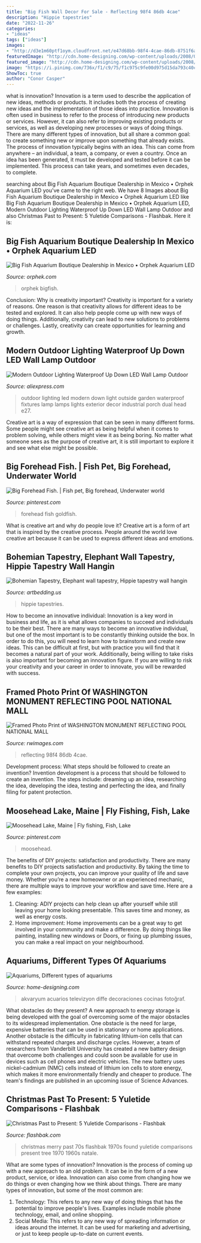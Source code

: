 ```yaml
---
title: "Big Fish Wall Decor For Sale - Reflecting 98f4 86db 4cae"
description: "Hippie tapestries"
date: "2022-11-26"
categories:
- "ideas"
tags: ["ideas"]
images:
- "http://d3e1m60ptf1oym.cloudfront.net/e47d68bb-98f4-4cae-86db-8751f6a22207/161013-0738_WASHINGTON_DC_xgaplus.jpg"
featuredImage: "http://cdn.home-designing.com/wp-content/uploads/2008/09/1b.jpg"
featured_image: "http://cdn.home-designing.com/wp-content/uploads/2008/09/1b.jpg"
image: "https://i.pinimg.com/736x/f1/c9/75/f1c975c9fe00d975d15da793c40cde5f--maine-fishing.jpg"
ShowToc: true
author: "Conor Casper"
---
```



what is innovation?
Innovation is a term used to describe the application of new ideas, methods or products. It includes both the process of creating new ideas and the implementation of those ideas into practice. Innovation is often used in business to refer to the process of introducing new products or services. However, it can also refer to improving existing products or services, as well as developing new processes or ways of doing things.
There are many different types of innovation, but all share a common goal: to create something new or improve upon something that already exists. The process of innovation typically begins with an idea. This can come from anywhere – an individual, a team, a company, or even a country. Once an idea has been generated, it must be developed and tested before it can be implemented. This process can take years, and sometimes even decades, to complete.

	

		
searching about Big Fish Aquarium Boutique Dealership in Mexico • Orphek Aquarium LED you've came to the right web. We have 8 Images about Big Fish Aquarium Boutique Dealership in Mexico • Orphek Aquarium LED like Big Fish Aquarium Boutique Dealership in Mexico • Orphek Aquarium LED, Modern Outdoor Lighting Waterproof Up Down LED Wall Lamp Outdoor and also Christmas Past to Present: 5 Yuletide Comparisons - Flashbak. Here it is:
		
    
## Big Fish Aquarium Boutique Dealership In Mexico • Orphek Aquarium LED

<img loading=lazy src="https://orphek.com/led/wp-content/uploads/2015/08/Big-Fish-Aquarium-Boutique-project.jpg" onerror="this.onerror=null;this.src='https://tse4.mm.bing.net/th?id=OIP.G_VrB5VCejwiEPjg41HfyQHaFj&amp;pid=15.1';" alt="Big Fish Aquarium Boutique Dealership in Mexico • Orphek Aquarium LED">

_Source: orphek.com_

>orphek bigfish. 

	

Conclusion: Why is creativity important?
Creativity is important for a variety of reasons. One reason is that creativity allows for different ideas to be tested and explored. It can also help people come up with new ways of doing things. Additionally, creativity can lead to new solutions to problems or challenges. Lastly, creativity can create opportunities for learning and growth.

    
## Modern Outdoor Lighting Waterproof Up Down LED Wall Lamp Outdoor

<img loading=lazy src="https://ae01.alicdn.com/kf/HTB17p0Onr1YBuNjSszhq6AUsFXaB/Modern-Outdoor-Lighting-Waterproof-Up-Down-LED-Wall-Lamp-Outdoor-Fixtures-Industrial-Decor-For-Garden-Outside.jpg" onerror="this.onerror=null;this.src='https://tse3.mm.bing.net/th?id=OIP.MYf10HJfefUWFqvBDYMK4wHaHa&amp;pid=15.1';" alt="Modern Outdoor Lighting Waterproof Up Down LED Wall Lamp Outdoor">

_Source: aliexpress.com_

>outdoor lighting led modern down light outside garden waterproof fixtures lamp lamps lights exterior decor industrial porch dual head e27. 

	

Creative art is a way of expression that can be seen in many different forms. Some people might see creative art as being helpful when it comes to problem solving, while others might view it as being boring. No matter what someone sees as the purpose of creative art, it is still important to explore it and see what else might be possible.

    
## Big Forehead Fish. | Fish Pet, Big Forehead, Underwater World

<img loading=lazy src="https://i.pinimg.com/736x/4a/cf/de/4acfdedf5849927fb9096f63f1307035--big-forehead-goldfish.jpg" onerror="this.onerror=null;this.src='https://tse2.mm.bing.net/th?id=OIP.Z8ZeWgtmpmaV6flG0OeTbgHaE7&amp;pid=15.1';" alt="Big Forehead Fish. | Fish pet, Big forehead, Underwater world">

_Source: pinterest.com_

>forehead fish goldfish. 

	

What is creative art and why do people love it?
Creative art is a form of art that is inspired by the creative process. People around the world love creative art because it can be used to express different ideas and emotions.

    
## Bohemian Tapestry, Elephant Wall Tapestry, Hippie Tapestry Wall Hangin

<img loading=lazy src="https://cdn.shopify.com/s/files/1/0746/2753/products/bohemian-tapestry-elephant-wall-tapestry-hippie-tapestry-wall-hanging-bohemian-wall-tapestries-boho-tapestries-ethnic-bohemian-decor-27786183956_1800x1800.jpg?v=1570221928" onerror="this.onerror=null;this.src='https://tse4.mm.bing.net/th?id=OIP.h2Wy5Zco0g9np9LVmXT6wAHaHa&amp;pid=15.1';" alt="Bohemian Tapestry, Elephant wall tapestry, Hippie tapestry wall hangin">

_Source: artbedding.us_

>hippie tapestries. 

	

How to become an innovative individual:
Innovation is a key word in business and life, as it is what allows companies to succeed and individuals to be their best. There are many ways to become an innovative individual, but one of the most important is to be constantly thinking outside the box. In order to do this, you will need to learn how to brainstorm and create new ideas. This can be difficult at first, but with practice you will find that it becomes a natural part of your work. Additionally, being willing to take risks is also important for becoming an innovation figure. If you are willing to risk your creativity and your career in order to innovate, you will be rewarded with success.

    
## Framed Photo Print Of WASHINGTON MONUMENT REFLECTING POOL NATIONAL MALL

<img loading=lazy src="http://d3e1m60ptf1oym.cloudfront.net/e47d68bb-98f4-4cae-86db-8751f6a22207/161013-0738_WASHINGTON_DC_xgaplus.jpg" onerror="this.onerror=null;this.src='https://tse3.mm.bing.net/th?id=OIP.qmdjZYDsY0biRIvgVtj-QwHaLH&amp;pid=15.1';" alt="Framed Photo Print of WASHINGTON MONUMENT REFLECTING POOL NATIONAL MALL">

_Source: rwimages.com_

>reflecting 98f4 86db 4cae. 

	

Development process: What steps should be followed to create an invention?
Invention development is a process that should be followed to create an invention. The steps include: dreaming up an idea, researching the idea, developing the idea, testing and perfecting the idea, and finally filing for patent protection.

    
## Moosehead Lake, Maine | Fly Fishing, Fish, Lake

<img loading=lazy src="https://i.pinimg.com/736x/f1/c9/75/f1c975c9fe00d975d15da793c40cde5f--maine-fishing.jpg" onerror="this.onerror=null;this.src='https://tse2.mm.bing.net/th?id=OIP.GtFN7cDWv9nb0k133itBsgHaJ4&amp;pid=15.1';" alt="Moosehead Lake, Maine | Fly fishing, Fish, Lake">

_Source: pinterest.com_

>moosehead. 

	

The benefits of DIY projects: satisfaction and productivity.
There are many benefits to DIY projects satisfaction and productivity. By taking the time to complete your own projects, you can improve your quality of life and save money. Whether you’re a new homeowner or an experienced mechanic, there are multiple ways to improve your workflow and save time. Here are a few examples: 
1. Cleaning: ADIY projects can help clean up after yourself while still leaving your home looking presentable. This saves time and money, as well as energy costs. 
2. Home improvement: Home improvements can be a great way to get involved in your community and make a difference. By doing things like painting, installing new windows or Doors, or fixing up plumbing issues, you can make a real impact on your neighbourhood. 

    
## Aquariums, Different Types Of Aquariums

<img loading=lazy src="http://cdn.home-designing.com/wp-content/uploads/2008/09/1b.jpg" onerror="this.onerror=null;this.src='https://tse3.mm.bing.net/th?id=OIP.D3IVD7P90RIY6BYls-9-FAHaJ4&amp;pid=15.1';" alt="Aquariums, Different types of aquariums">

_Source: home-designing.com_

>akvaryum acuarios televizyon diffe decoraciones cocinas fotoğraf. 

	

What obstacles do they present?
A new approach to energy storage is being developed with the goal of overcoming some of the major obstacles to its widespread implementation. One obstacle is the need for large, expensive batteries that can be used in stationary or home applications. Another obstacle is the difficulty in fabricating lithium-ion cells that can withstand repeated charges and discharge cycles. However, a team of researchers from Vanderbilt University has created a new battery design that overcome both challenges and could soon be available for use in devices such as cell phones and electric vehicles. The new battery uses nickel-cadmium (NMC) cells instead of lithium ion cells to store energy, which makes it more environmentally friendly and cheaper to produce. The team's findings are published in an upcoming issue of Science Advances.

    
## Christmas Past To Present: 5 Yuletide Comparisons - Flashbak

<img loading=lazy src="https://flashbak.com/wp-content/uploads/2014/12/112.jpg" onerror="this.onerror=null;this.src='https://tse1.mm.bing.net/th?id=OIP.zXk83xTM0jFPUac64vCwAwHaJ_&amp;pid=15.1';" alt="Christmas Past to Present: 5 Yuletide Comparisons - Flashbak">

_Source: flashbak.com_

>christmas merry past 70s flashbak 1970s found yuletide comparisons present tree 1970 1960s natale. 

	

What are some types of innovation?
Innovation is the process of coming up with a new approach to an old problem. It can be in the form of a new product, service, or idea. Innovation can also come from changing how we do things or even changing how we think about things. There are many types of innovation, but some of the most common are: 
1) Technology: This refers to any new way of doing things that has the potential to improve people's lives. Examples include mobile phone technology, email, and online shopping. 
2) Social Media: This refers to any new way of spreading information or ideas around the internet. It can be used for marketing and advertising, or just to keep people up-to-date on current events.

